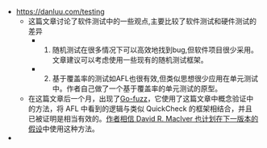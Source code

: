 - https://danluu.com/testing
	- 这篇文章讨论了软件测试中的一些观点,主要比较了软件测试和硬件测试的差异
		- 1. 随机测试在很多情况下可以高效地找到bug,但软件项目很少采用。文章建议可以考虑使用一些现有的随机测试框架。
		- 2. 基于覆盖率的测试如AFL也很有效,但类似思想很少应用在单元测试中。作者自己做了一个基于覆盖率的单元测试的原型。
	- 在这篇文章后一个月，出现了[Go-fuzz](https://speakerdeck.com/filosottile/automated-testing-with-go-fuzz)，它使用了这篇文章中概念验证中的方法，将 AFL 中看到的逻辑与类似 QuickCheck 的框架相结合，并且已被证明是相当有效的。[作者相信 David R. MacIver 也计划在下一版本的假设](https://hypothesis.readthedocs.org/en/latest/)中使用这种方法。
-